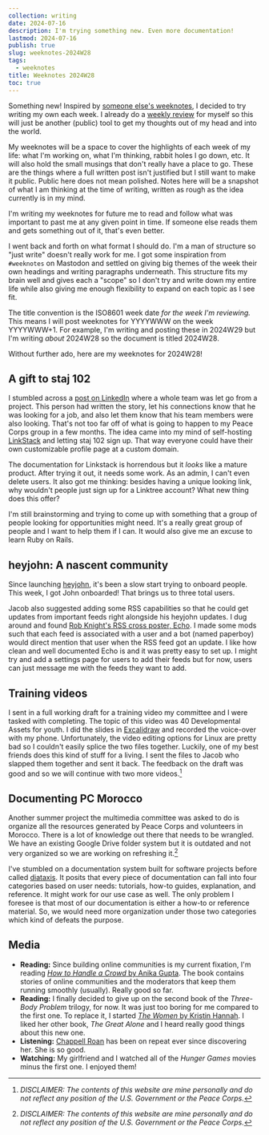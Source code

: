 ```yaml
---
collection: writing
date: 2024-07-16
description: I'm trying something new. Even more documentation!
lastmod: 2024-07-16
publish: true
slug: weeknotes-2024W28
tags:
  - weeknotes
title: Weeknotes 2024W28
toc: true
---
```


Something new! Inspired by [someone else's weeknotes](https://notes.jeddacp.com/week-notes-012/), I decided to try writing my own each week. I already do a [weekly review](/writing/weekly-review/) for myself so this will just be another (public) tool to get my thoughts out of my head and into the world.

My weeknotes will be a space to cover the highlights of each week of my life: what I'm working on, what I'm thinking, rabbit holes I go down, etc. It will also hold the small musings that don't really have a place to go. These are the things where a full written post isn't justified but I still want to make it public. Public here does not mean polished. Notes here will be a snapshot of what I am thinking at the time of writing, written as rough as the idea currently is in my mind.

I'm writing my weeknotes for future me to read and follow what was important to past me at any given point in time. If someone else reads them and gets something out of it, that's even better.

I went back and forth on what format I should do. I'm a man of structure so "just write" doesn't really work for me. I got some inspiration from `#weeknotes` on Mastodon and settled on giving big themes of the week their own headings and writing paragraphs underneath. This structure fits my brain well and gives each a "scope" so I don't try and write down my entire life while also giving me enough flexibility to expand on each topic as I see fit.

The title convention is the ISO8601 week date _for the week I'm reviewing._ This means I will post weeknotes for YYYYWWW on the week YYYYWWW+1. For example, I'm writing and posting these in 2024W29 but I'm writing _about_ 2024W28 so the document is titled 2024W28.

Without further ado, here are my weeknotes for 2024W28!

## A gift to staj 102

I stumbled across a [post on LinkedIn](https://www.linkedin.com/posts/benhuttonuk_sponsor-relequestual-on-github-sponsors-activity-7217101387216691200-AraZ/) where a whole team was let go from a project. This person had written the story, let his connections know that he was looking for a job, and also let them know that his team members were also looking. That's not too far off of what is going to happen to my Peace Corps group in a few months. The idea came into my mind of self-hosting [LinkStack](https://linkstack.org) and letting staj 102 sign up. That way everyone could have their own customizable profile page at a custom domain.

The documentation for Linkstack is horrendous but it _looks_ like a mature product. After trying it out, it needs some work. As an admin, I can't even delete users. It also got me thinking: besides having a unique looking link, why wouldn't people just sign up for a Linktree account? What new thing does this offer?

I'm still brainstorming and trying to come up with something that a group of people looking for opportunities might need. It's a really great group of people and I want to help them if I can. It would also give me an excuse to learn Ruby on Rails.

## heyjohn: A nascent community

Since launching [heyjohn](/writing/heyjohn/), it's been a slow start trying to onboard people. This week, I got John onboarded! That brings us to three total users.

Jacob also suggested adding some RSS capabilities so that he could get updates from important feeds right alongside his heyjohn updates. I dug around and found [Rob Knight's RSS cross poster, Echo](https://echo.rknight.me/). I made some mods such that each feed is associated with a user and a bot (named paperboy) would direct mention that user when the RSS feed got an update. I like how clean and well documented Echo is and it was pretty easy to set up. I might try and add a settings page for users to add their feeds but for now, users can just message me with the feeds they want to add.

## Training videos

I sent in a full working draft for a training video my committee and I were tasked with completing. The topic of this video was 40 Developmental Assets for youth. I did the slides in [Excalidraw](https://excalidraw.com/) and recorded the voice-over with my phone. Unfortunately, the video editing options for Linux are pretty bad so I couldn't easily splice the two files together. Luckily, one of my best friends does this kind of stuff for a living. I sent the files to Jacob who slapped them together and sent it back. The feedback on the draft was good and so we will continue with two more videos.[^1]

## Documenting PC Morocco

Another summer project the multimedia committee was asked to do is organize all the resources generated by Peace Corps and volunteers in Morocco. There is a lot of knowledge out there that needs to be wrangled. We have an existing Google Drive folder system but it is outdated and not very organized so we are working on refreshing it.[^1]

I've stumbled on a documentation system built for software projects before called [diataxis](https://diataxis.fr/). It posits that every piece of documentation can fall into four categories based on user needs: tutorials, how-to guides, explanation, and reference. It might work for our use case as well. The only problem I foresee is that most of our documentation is either a how-to or reference material. So, we would need more organization under those two categories which kind of defeats the purpose.

## Media

- **Reading:** Since building online communities is my current fixation, I'm reading [_How to Handle a Crowd_ by Anika Gupta](https://www.digitalanika.com/media-blog-1/2019/6/22/im-writing-a-book-wow). The book contains stories of online communities and the moderators that keep them running smoothly (usually). Really good so far.
- **Reading:** I finally decided to give up on the second book of the _Three-Body Problem_ trilogy, for now. It was just too boring for me compared to the first one. To replace it, I started [_The Women_ by Kristin Hannah](https://kristinhannah.com/books/the-women/). I liked her other book, _The Great Alone_ and I heard really good things about this new one.
- **Listening:** [Chappell Roan](https://open.spotify.com/artist/7GlBOeep6PqTfFi59PTUUN?si=iH18bSH5RFm05gi_LvyXlQ) has been on repeat ever since discovering her. She is so good.
- **Watching:** My girlfriend and I watched all of the _Hunger Games_ movies minus the first one. I enjoyed them!

[^1]: _DISCLAIMER: The contents of this website are mine personally and do not reflect any position of the U.S. Government or the Peace Corps._
